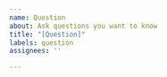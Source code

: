 ```yaml
---
name: Question
about: Ask questions you want to know
title: "[Question]"
labels: question
assignees: ''

---
```



